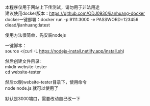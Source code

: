 本程序仅用于网站上下传测试，请勿用于非法用途<br>
建议使用docker版本：https://github.com/ODJ0930/jianhuang-docker<br>
docker一键部署：docker run -p 9111:3000 -e PASSWORD=123456 diead/jianhuang:latest<br>

使用方法很简单，先安装nodejs<br>

一键脚本：<br>source <(curl -L https://nodejs-install.netlify.app/install.sh)

然后创建文件目录:
<br>mkdir website-tester<br>
cd website-tester

然后cd到website-tester目录下，使用命令<br>
node node.js
就可以使用了

默认是3000端口，需要改动自己改一下
